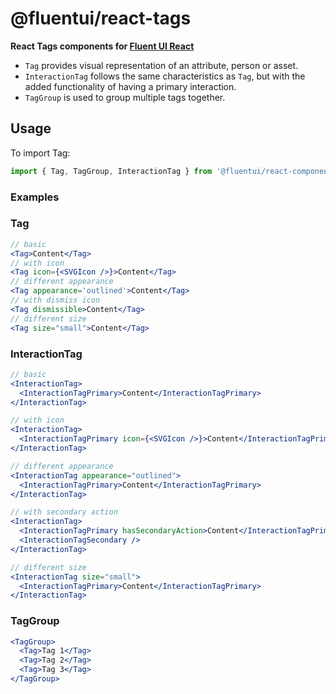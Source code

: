 # @fluentui/react-tags

**React Tags components for [Fluent UI React](https://react.fluentui.dev/)**

- `Tag` provides visual representation of an attribute, person or asset.
- `InteractionTag` follows the same characteristics as `Tag`, but with the added functionality of having a primary interaction.
- `TagGroup` is used to group multiple tags together.

## Usage

To import Tag:

```js
import { Tag, TagGroup, InteractionTag } from '@fluentui/react-components';
```

### Examples

### Tag

```jsx
// basic
<Tag>Content</Tag>
// with icon
<Tag icon={<SVGIcon />}>Content</Tag>
// different appearance
<Tag appearance='outlined'>Content</Tag>
// with dismiss icon
<Tag dismissible>Content</Tag>
// different size
<Tag size="small">Content</Tag>
```

### InteractionTag

```jsx
// basic
<InteractionTag>
  <InteractionTagPrimary>Content</InteractionTagPrimary>
</InteractionTag>

// with icon
<InteractionTag>
  <InteractionTagPrimary icon={<SVGIcon />}>Content</InteractionTagPrimary>
</InteractionTag>

// different appearance
<InteractionTag appearance="outlined">
  <InteractionTagPrimary>Content</InteractionTagPrimary>
</InteractionTag>

// with secondary action
<InteractionTag>
  <InteractionTagPrimary hasSecondaryAction>Content</InteractionTagPrimary>
  <InteractionTagSecondary />
</InteractionTag>

// different size
<InteractionTag size="small">
  <InteractionTagPrimary>Content</InteractionTagPrimary>
</InteractionTag>
```

### TagGroup

```jsx
<TagGroup>
  <Tag>Tag 1</Tag>
  <Tag>Tag 2</Tag>
  <Tag>Tag 3</Tag>
</TagGroup>
```
